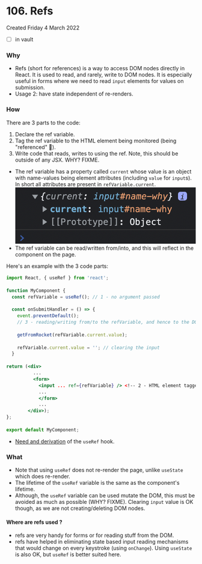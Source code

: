 # 106. Refs
Created Friday 4 March 2022
- [ ] in vault

### Why
- Refs (short for references) is a way to access DOM nodes directly in React. It is used to read, and rarely, write to DOM nodes. It is especially useful in forms where we need to read `input` elements for values on submission.
- Usage 2: have state independent of re-renders.

### How
There are 3 parts to the code:
1. Declare the ref variable.
2. Tag the ref variable to the HTML element being monitored (being "referenced" 👀).
3. Write code that reads, writes to using the ref. Note, this should be outside of any JSX. WHY? FIXME.

- The ref variable has a property called `current` whose value is an object with name-values being element attributes (including `value` for `input`s). In short all attributes are present in `refVariable.current`.
![](/assets/106_Refs-image-1.png)
- The ref variable can be read/written from/into, and this will reflect in the component on the page.

Here's an example with the 3 code parts:
```jsx
import React, { useRef } from 'react';

function MyComponent {
  const refVariable = useRef(); // 1 - no argument passed

  const onSubmitHandler = () => {
    event.preventDefault();
    // 3 - reading/writing from/to the refVariable, and hence to the DOM

	getFromRocket(refVariable.current.value);

	refVariable.current.value = ''; // clearing the input
  }

return (<div>
		  ...
		  <form>
		    <input ... ref={refVariable} /> <!-- 2 - HTML element tagged-->
			...
			</form>
			...
        </div>);
};

export default MyComponent;
```
- [Need and derivation](https://github.com/exemplar-codes/react-hello-world/tree/5a83a92598ad832fb882a43ede103946b9815458/src/Apps/UseRefDemo) of the `useRef` hook.

### What
- Note that using `useRef` does not re-render the page, unlike `useState` which does re-render.
- The lifetime of the `useRef` variable is the same as the component's lifetime.
- Although, the `useRef` variable can be used mutate the DOM, this must be avoided as much as possible (WHY? FIXME). Clearing `input` value is OK though, as we are not creating/deleting DOM nodes.


#### Where are refs used ?
- refs are very handy for forms or for reading stuff from the DOM.
- refs have helped in eliminating state based input reading mechanisms that would change on every keystroke (using `onChange`). Using `useState` is also OK, but `useRef` is better suited here.
